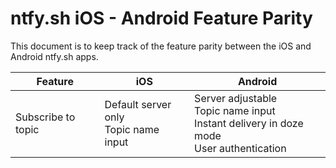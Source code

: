 #  ntfy.sh iOS - Android Feature Parity

This document is to keep track of the feature parity between the iOS and Android ntfy.sh apps.

| Feature | iOS | Android |
| ------------ | ------------ | ------------ |
| Subscribe to topic  | Default server only<br>Topic name input | Server adjustable<br>Topic name input<br>Instant delivery in doze mode<br>User authentication |
